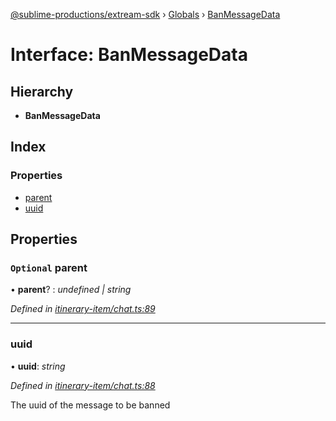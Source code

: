 [@sublime-productions/extream-sdk](../README.md) › [Globals](../globals.md) › [BanMessageData](banmessagedata.md)

# Interface: BanMessageData

## Hierarchy

* **BanMessageData**

## Index

### Properties

* [parent](banmessagedata.md#optional-parent)
* [uuid](banmessagedata.md#uuid)

## Properties

### `Optional` parent

• **parent**? : *undefined | string*

*Defined in [itinerary-item/chat.ts:89](https://github.com/Extream-SaaS/ex-sdk/blob/d44c660/src/itinerary-item/chat.ts#L89)*

___

###  uuid

• **uuid**: *string*

*Defined in [itinerary-item/chat.ts:88](https://github.com/Extream-SaaS/ex-sdk/blob/d44c660/src/itinerary-item/chat.ts#L88)*

The uuid of the message to be banned

